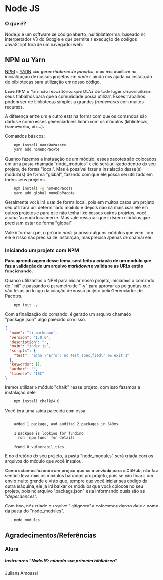 # Node JS

### O que é?
Node.js é um software de código aberto, multiplataforma, baseado no interpretador V8 do Google e que permite a execução de códigos JavaScript fora de um navegador web.

## NPM ou Yarn
[NPM](https://www.npmjs.com/) e [YARN](https://yarnpkg.com/) são *gerenciadores de pacotes*, eles nos auxiliam na inicialização de nossos projetos em *node* e ainda nos ajuda na instalação de bibliotecas para utilização em nosso código.

Esse NPM e Yarn são repositórios que DEVs de todo lugar disponibilizam seus trabalhos para que a comunidade possa utilizar. Esses trabalhos podem ser de bibliotecas simples a grandes *frameworks* com muitos recursos.

A diferença entre um e outro esta na forma com que os comandos são dados e como esses gerenciadores lidam com os módulos (bibliotecas, frameworks, etc...).

Comandos básicos:
```bash
    npm install nomeDoPacote
    yarn add nomeDoPacote
```

Quando fazemos a instalação de um módulo, esses pacotes são colocados em uma pasta chamada "node_modules" e ele será utilizado dentro do seu projeto, de forma "local". Mas é possível fazer a instalação desse(s) módulo(s) de forma "global", fazendo com que ele possa ser utilizado em todos seus projetos.
```bash
    npm install -g nomeDoPacote
    yarn add global nomeDoPacote
```

Geralmente você irá usar de forma local, pois em muitos casos um projeto seu utilizara um determinado módulo e depois não irá mais usar ele em outros projetos e para que não tenha lixo nesses outros projetos, você acaba fazendo localmente. Mas vale ressaltar que existem módulos que precisam estar de forma "global".

Vale informar que, o próprio *node* ja possui alguns módulos que vem com ele e nisso não precisa de instalação, mas precisa apenas de chamar ele.

### Iniciando um projeto com NPM

**Para aprendizagem desse tema, será feito a criação de um módulo que faz a validação de um arquivo *markdown* e valida se as URLs estão funcionando.**

Quando utilizamos o NPM para iniciar nosso projeto, iniciamos o comando de "init" e passando o parametro de "-y" para aprovar as perguntas que são feitas ao longo da criação de nosso projeto pelo Gerenciador de Pacotes.
```bash
    npm init -y
```

Com a finalização do comando, é gerado um arquivo chamado "package.json", algo parecido com isso.
```json
{
  "name": "li_markdown",
  "version": "1.0.0",
  "description": "",
  "main": "index.js",
  "scripts": {
    "test": "echo \"Error: no test specified\" && exit 1"
  },
  "keywords": [],
  "author": "",
  "license": "ISC"
}

```

Iremos utilizar o módulo "chalk" nesse projeto, com isso fazemos a instalação dele.
```bash
    npm install chalk@4.0
```
Você terá uma saída parecida com essa:
```bash
    
    added 1 package, and audited 2 packages in 840ms
    
    1 package is looking for funding
      run `npm fund` for details
    
    found 0 vulnerabilities
```
E no diretório do seu projeto, a pasta "node_modules" será criada com os arquivos do módulo que você instalou.

Como estamos fazendo um projeto que será enviado para o GitHub, não faz sentido levarmos os módulos baixados pro projeto, pois se não ficaria um envio muito grande e visto que, sempre que você iniciar seu código de outra máquina, ele ja irá baixar os módulos que você colocou no seu projeto, pois no arquivo "package.json" esta informando quais são as "*dependences*".

Com isso, nós criado o arquivo ".gitignore" e colocamos dentro dele o nome da pasta do "node_modules".
```bash
    node_modules
```



## Agradecimentos/Referências
### Alura
##### Instrutores "NodeJS: criando sua primeira biblioteca"
Juliana Amoasei